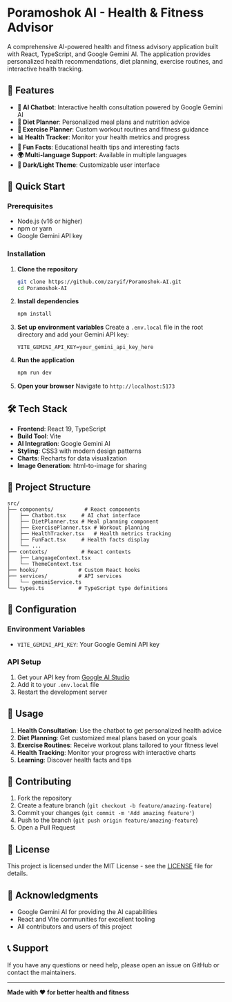 # Poramoshok AI - Health & Fitness Advisor

A comprehensive AI-powered health and fitness advisory application built with React, TypeScript, and Google Gemini AI. The application provides personalized health recommendations, diet planning, exercise routines, and interactive health tracking.

## 🌟 Features

- **🤖 AI Chatbot**: Interactive health consultation powered by Google Gemini AI
- **🍎 Diet Planner**: Personalized meal plans and nutrition advice
- **💪 Exercise Planner**: Custom workout routines and fitness guidance
- **📊 Health Tracker**: Monitor your health metrics and progress
- **🎯 Fun Facts**: Educational health tips and interesting facts
- **🌍 Multi-language Support**: Available in multiple languages
- **🌙 Dark/Light Theme**: Customizable user interface

## 🚀 Quick Start

### Prerequisites
- Node.js (v16 or higher)
- npm or yarn
- Google Gemini API key

### Installation

1. **Clone the repository**
   ```bash
   git clone https://github.com/zaryif/Poramoshok-AI.git
   cd Poramoshok-AI
   ```

2. **Install dependencies**
   ```bash
   npm install
   ```

3. **Set up environment variables**
   Create a `.env.local` file in the root directory and add your Gemini API key:
   ```env
   VITE_GEMINI_API_KEY=your_gemini_api_key_here
   ```

4. **Run the application**
   ```bash
   npm run dev
   ```

5. **Open your browser**
   Navigate to `http://localhost:5173`

## 🛠️ Tech Stack

- **Frontend**: React 19, TypeScript
- **Build Tool**: Vite
- **AI Integration**: Google Gemini AI
- **Styling**: CSS3 with modern design patterns
- **Charts**: Recharts for data visualization
- **Image Generation**: html-to-image for sharing

## 📁 Project Structure

```
src/
├── components/          # React components
│   ├── Chatbot.tsx     # AI chat interface
│   ├── DietPlanner.tsx # Meal planning component
│   ├── ExercisePlanner.tsx # Workout planning
│   ├── HealthTracker.tsx   # Health metrics tracking
│   ├── FunFact.tsx     # Health facts display
│   └── ...
├── contexts/           # React contexts
│   ├── LanguageContext.tsx
│   └── ThemeContext.tsx
├── hooks/             # Custom React hooks
├── services/          # API services
│   └── geminiService.ts
└── types.ts           # TypeScript type definitions
```

## 🔧 Configuration

### Environment Variables
- `VITE_GEMINI_API_KEY`: Your Google Gemini API key

### API Setup
1. Get your API key from [Google AI Studio](https://makersuite.google.com/app/apikey)
2. Add it to your `.env.local` file
3. Restart the development server

## 📱 Usage

1. **Health Consultation**: Use the chatbot to get personalized health advice
2. **Diet Planning**: Get customized meal plans based on your goals
3. **Exercise Routines**: Receive workout plans tailored to your fitness level
4. **Health Tracking**: Monitor your progress with interactive charts
5. **Learning**: Discover health facts and tips

## 🤝 Contributing

1. Fork the repository
2. Create a feature branch (`git checkout -b feature/amazing-feature`)
3. Commit your changes (`git commit -m 'Add amazing feature'`)
4. Push to the branch (`git push origin feature/amazing-feature`)
5. Open a Pull Request

## 📄 License

This project is licensed under the MIT License - see the [LICENSE](LICENSE) file for details.

## 🙏 Acknowledgments

- Google Gemini AI for providing the AI capabilities
- React and Vite communities for excellent tooling
- All contributors and users of this project

## 📞 Support

If you have any questions or need help, please open an issue on GitHub or contact the maintainers.

---

**Made with ❤️ for better health and fitness**
